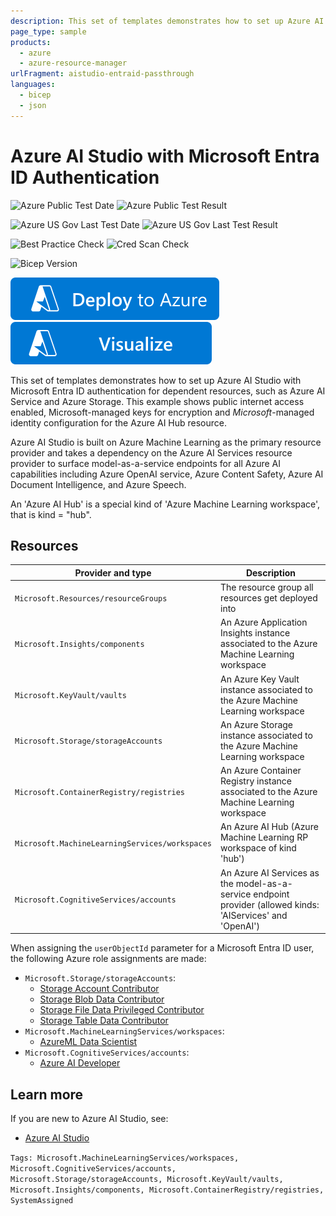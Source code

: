 ```yaml
---
description: This set of templates demonstrates how to set up Azure AI Studio with Microsoft Entra ID authentication for dependent resources, such as Azure AI Services and Azure Storage.
page_type: sample
products:
  - azure
  - azure-resource-manager
urlFragment: aistudio-entraid-passthrough
languages:
  - bicep
  - json
---
```


# Azure AI Studio with Microsoft Entra ID Authentication

![Azure Public Test Date](https://azurequickstartsservice.blob.core.windows.net/badges/quickstarts/microsoft.machinelearningservices/aistudio-entraid-passthrough/PublicLastTestDate.svg)
![Azure Public Test Result](https://azurequickstartsservice.blob.core.windows.net/badges/quickstarts/microsoft.machinelearningservices/aistudio-entraid-passthrough/PublicDeployment.svg)

![Azure US Gov Last Test Date](https://azurequickstartsservice.blob.core.windows.net/badges/quickstarts/microsoft.machinelearningservices/aistudio-entraid-passthrough/FairfaxLastTestDate.svg)
![Azure US Gov Last Test Result](https://azurequickstartsservice.blob.core.windows.net/badges/quickstarts/microsoft.machinelearningservices/aistudio-entraid-passthrough/FairfaxDeployment.svg)

![Best Practice Check](https://azurequickstartsservice.blob.core.windows.net/badges/quickstarts/microsoft.machinelearningservices/aistudio-entraid-passthrough/BestPracticeResult.svg)
![Cred Scan Check](https://azurequickstartsservice.blob.core.windows.net/badges/quickstarts/microsoft.machinelearningservices/aistudio-entraid-passthrough/CredScanResult.svg)

![Bicep Version](https://azurequickstartsservice.blob.core.windows.net/badges/quickstarts/microsoft.machinelearningservices/aistudio-entraid-passthrough/BicepVersion.svg)

[![Deploy To Azure](https://raw.githubusercontent.com/Azure/azure-quickstart-templates/master/1-CONTRIBUTION-GUIDE/images/deploytoazure.svg?sanitize=true)](https://portal.azure.com/#create/Microsoft.Template/uri/https%3A%2F%2Fraw.githubusercontent.com%2FAzure%2Fazure-quickstart-templates%2Fmaster%2Fquickstarts%2Fmicrosoft.machinelearningservices%2Faistudio-entraid-passthrough%2Fazuredeploy.json)
[![Visualize](https://raw.githubusercontent.com/Azure/azure-quickstart-templates/master/1-CONTRIBUTION-GUIDE/images/visualizebutton.svg?sanitize=true)](http://armviz.io/#/?load=https%3A%2F%2Fraw.githubusercontent.com%2FAzure%2Fazure-quickstart-templates%2Fmaster%2Fquickstarts%2Fmicrosoft.machinelearningservices%2Faistudio-entraid-passthrough%2Fazuredeploy.json)

This set of templates demonstrates how to set up Azure AI Studio with Microsoft Entra ID authentication for dependent resources, such as Azure AI Service and Azure Storage. This example shows public internet access enabled, Microsoft-managed keys for encryption and _Microsoft_-managed identity configuration for the Azure AI Hub resource.

Azure AI Studio is built on Azure Machine Learning as the primary resource provider and takes a dependency on the Azure AI Services resource provider to surface model-as-a-service endpoints for all Azure AI capabilities including Azure OpenAI service, Azure Content Safety, Azure AI Document Intelligence, and Azure Speech.

An 'Azure AI Hub' is a special kind of 'Azure Machine Learning workspace', that is kind = "hub".

## Resources

| Provider and type                              | Description                                                                                                 |
| ---------------------------------------------- | ----------------------------------------------------------------------------------------------------------- |
| `Microsoft.Resources/resourceGroups`           | The resource group all resources get deployed into                                                          |
| `Microsoft.Insights/components`                | An Azure Application Insights instance associated to the Azure Machine Learning workspace                   |
| `Microsoft.KeyVault/vaults`                    | An Azure Key Vault instance associated to the Azure Machine Learning workspace                              |
| `Microsoft.Storage/storageAccounts`            | An Azure Storage instance associated to the Azure Machine Learning workspace                                |
| `Microsoft.ContainerRegistry/registries`       | An Azure Container Registry instance associated to the Azure Machine Learning workspace                     |
| `Microsoft.MachineLearningServices/workspaces` | An Azure AI Hub (Azure Machine Learning RP workspace of kind 'hub')                                         |
| `Microsoft.CognitiveServices/accounts`         | An Azure AI Services as the model-as-a-service endpoint provider (allowed kinds: 'AIServices' and 'OpenAI') |

When assigning the `userObjectId` parameter for a Microsoft Entra ID user, the following Azure role assignments are made:

- `Microsoft.Storage/storageAccounts`:
  - [Storage Account Contributor](https://learn.microsoft.com/en-us/azure/role-based-access-control/built-in-roles/storage#storage-account-contributor)
  - [Storage Blob Data Contributor](https://learn.microsoft.com/en-us/azure/role-based-access-control/built-in-roles/storage#storage-blob-data-contributor)
  - [Storage File Data Privileged Contributor](https://learn.microsoft.com/en-us/azure/role-based-access-control/built-in-roles/storage#storage-file-data-privileged-contributor)
  - [Storage Table Data Contributor](https://learn.microsoft.com/en-us/azure/role-based-access-control/built-in-roles/storage#storage-table-data-contributor)
- `Microsoft.MachineLearningServices/workspaces`:
  - [AzureML Data Scientist](https://learn.microsoft.com/en-us/azure/role-based-access-control/built-in-roles/ai-machine-learning#azureml-data-scientist)
- `Microsoft.CognitiveServices/accounts`:
  - [Azure AI Developer](https://learn.microsoft.com/en-us/azure/role-based-access-control/built-in-roles/ai-machine-learning#azure-ai-developer)

## Learn more

If you are new to Azure AI Studio, see:

- [Azure AI Studio](https://aka.ms/aistudio/docs)

`Tags: Microsoft.MachineLearningServices/workspaces, Microsoft.CognitiveServices/accounts, Microsoft.Storage/storageAccounts, Microsoft.KeyVault/vaults, Microsoft.Insights/components, Microsoft.ContainerRegistry/registries, SystemAssigned`
